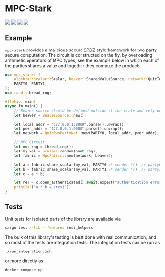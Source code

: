 # MPC-Stark
<div>
  <img
    src="https://github.com/renegade-fi/mpc-stark/actions/workflows/test.yml/badge.svg"
  />
  <img
    src="https://github.com/renegade-fi/mpc-stark/actions/workflows/clippy.yml/badge.svg"
  />
  <img
    src="https://github.com/renegade-fi/mpc-stark/actions/workflows/rustfmt.yml/badge.svg"
  />
  <img
    src="https://img.shields.io/crates/v/mpc-stark"
  />
</div>

## Example
`mpc-stark` provides a malicious secure [SPDZ](https://eprint.iacr.org/2011/535.pdf) style framework for two party secure computation. The circuit is constructed on the fly, by overloading arithmetic operators of MPC types, see the example below in which each of the parties shares a value and together they compute the product:
```rust
use mpc_stark::{
    algebra::scalar::Scalar, beaver::SharedValueSource, network::QuicTwoPartyNet, MpcFabric,
    PARTY0, PARTY1,
};
use rand::thread_rng;

#[tokio::main]
async fn main() {
    // Beaver source should be defined outside of the crate and rely on separate infrastructure
    let beaver = BeaverSource::new();

    let local_addr = "127.0.0.1:8000".parse().unwrap();
    let peer_addr = "127.0.0.1:9000".parse().unwrap();
    let network = QuicTwoPartyNet::new(PARTY0, local_addr, peer_addr);

    // MPC circuit
    let mut rng = thread_rng();
    let my_val = Scalar::random(&mut rng);
    let fabric = MpcFabric::new(network, beaver);

    let a = fabric.share_scalar(my_val, PARTY0 /* sender */); // party0 value
    let b = fabric.share_scalar(my_val, PARTY1 /* sender */); // party1 value
    let c = a * b;

    let res = c.open_authenticated().await.expect("authentication error");
    println!("a * b = {res}");
}

```

## Tests
Unit tests for isolated parts of the library are available via
```bash
cargo test --lib --features test_helpers
```

The bulk of this library's testing is best done with real communication; and so most of the tests are integration tests. The integration tests can be run as
```bash
./run_integration.zsh
```
or more directly as
```bash
docker compose up
```
